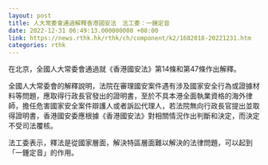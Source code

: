 ```yaml
---
layout: post
title: 人大常委會通過解釋香港國安法　法工委：一錘定音
date: 2022-12-31 06:49:13.000000000 +08:00
link: https://news.rthk.hk/rthk/ch/component/k2/1682018-20221231.htm
categories: rthk
---
```


在北京，全國人大常委會通過就《香港國安法》第14條和第47條作出解釋。

全國人大常委會的解釋說明，法院在審理國安案件遇有涉及國家安全行為或證據材料等問題，應取得行政長官發出的證明書，至於不具本港全面執業資格的海外律師，擔任危害國家安全案件辯護人或者訴訟代理人，若法院無向行政長官提出並取得證明書，香港國安委應根據《香港國安法》對相關情況作出判斷和決定，而決定不受司法覆核。

法工委表示，釋法是從國家層面，解決特區層面難以解決的法律問題，可以起到「一錘定音」的作用。
